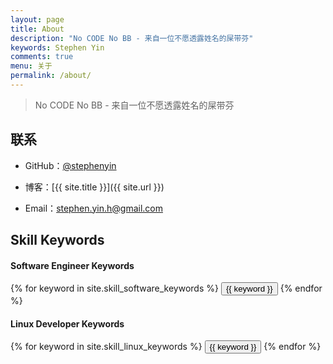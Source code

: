 ```yaml
---
layout: page
title: About
description: "No CODE No BB - 来自一位不愿透露姓名的屎带芬"
keywords: Stephen Yin
comments: true
menu: 关于
permalink: /about/
---
```


> No CODE No BB - 来自一位不愿透露姓名的屎带芬

## 联系

* GitHub：[@stephenyin](https://github.com/stephenyin)
<!--* LinkedIn：[@mazhuang](https://www.linkedin.com/in/mazhuang)-->
* 博客：[{{ site.title }}]({{ site.url }})
<!--* 微博: [@mzlogin](http://weibo.com/mzlogin)-->
<!--* 知乎: [@mzlogin](http://www.zhihu.com/people/mzlogin)-->
* Email：<stephen.yin.h@gmail.com>

## Skill Keywords

#### Software Engineer Keywords
<div class="btn-inline">
    {% for keyword in site.skill_software_keywords %}
    <button class="btn btn-outline" type="button">{{ keyword }}</button>
    {% endfor %}
</div>

#### Linux Developer Keywords
<div class="btn-inline">
    {% for keyword in site.skill_linux_keywords %}
    <button class="btn btn-outline" type="button">{{ keyword }}</button>
    {% endfor %}
</div>
